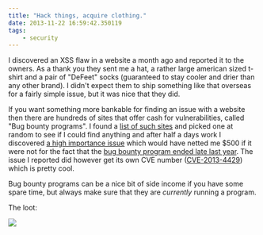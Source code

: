 ```yaml
---
title: "Hack things, acquire clothing."
date: 2013-11-22 16:59:42.350119
tags:
    - security
---
```


I discovered an XSS flaw in a website a month ago and reported it to the owners. As a thank you they sent me a hat, a rather large american sized t-shirt and a pair of "DeFeet" socks (guaranteed to stay cooler and drier than any other brand). I didn't expect them to ship something like that overseas for a fairly simple issue, but it was nice that they did.

If you want something more bankable for finding an issue with a website then there are hundreds of sites that offer cash for vulnerabilities, called "Bug bounty programs". I found a [list of such sites](https://bugcrowd.com/list-of-bug-bounty-programs/) and picked one at random to see if I could find anything and after half a days work I discovered [a high importance issue](https://bugs.launchpad.net/mahara/+bug/1211758) which would have netted me $500 if it were not for the fact that the [bug bounty program ended late last year](https://mahara.org/interaction/forum/topic.php?id=4923). The issue I reported did however get its own CVE number ([CVE-2013-4429](https://www.mail-archive.com/debian-bugs-dist@lists.debian.org/msg1165716.html)) which is pretty cool. 

Bug bounty programs can be a nice bit of side income if you have some spare time, but always make sure that they are *currently* running a program.

The loot:

![](./oie_22143645s69tM98d_OKJAOIRW.jpg)
    